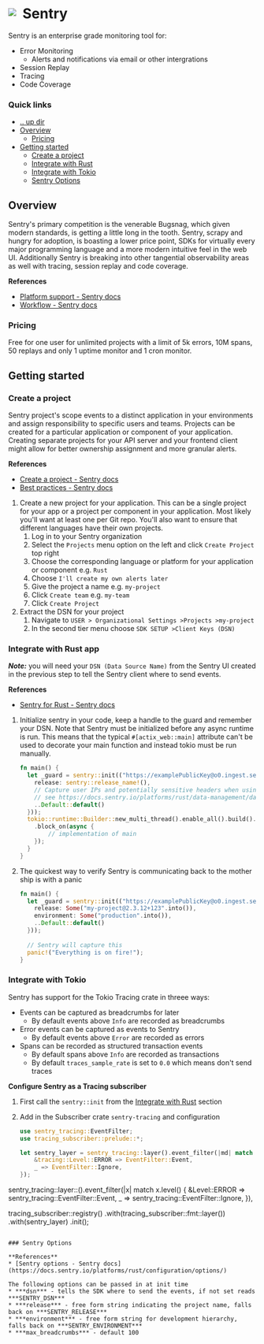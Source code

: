 # Sentry <img style="margin: 6px 13px 0px 0px" align="left" src="../../data/images/logo_36x36.png" />

Sentry is an enterprise grade monitoring tool for:
* Error Monitoring
  * Alerts and notifications via email or other intergrations
* Session Replay
* Tracing
* Code Coverage

### Quick links
- [.. up dir](../README.md)
- [Overview](#overview)
  - [Pricing](#pricing)
- [Getting started](#getting-started)
  - [Create a project](#create-a-project)
  - [Integrate with Rust](#integrate-with-rust)
  - [Integrate with Tokio](#integrate-with-tokio)
  - [Sentry Options](#sentry-options)

## Overview
Sentry's primary competition is the venerable Bugsnag, which given modern standards, is getting a 
little long in the tooth. Sentry, scrapy and hungry for adoption, is boasting a lower price point, 
SDKs for virtually every major programming language and a more modern intuitive feel in the web UI. 
Additionally Sentry is breaking into other tangential observability areas as well with tracing, 
session replay and code coverage.

**References**
* [Platform support - Sentry docs](https://docs.sentry.io/platforms/)
* [Workflow - Sentry docs](https://sentry.io/resources/the-sentry-workflow/)

### Pricing
Free for one user for unlimited projects with a limit of 5k errors, 10M spans, 50 replays and only 1 
uptime monitor and 1 cron monitor.

## Getting started

### Create a project
Sentry project's scope events to a distinct application in your environments and assign 
responsibility to specific users and teams. Projects can be created for a particular application or 
component of your application. Creating separate projects for your API server and your frontend 
client might allow for better ownership assignment and more granular alerts.

**References**
* [Create a project - Sentry docs](https://docs.sentry.io/product/sentry-basics/integrate-frontend/create-new-project/)
* [Best practices - Sentry docs](https://docs.sentry.io/organization/getting-started/#4-create-projects)

1. Create a new project for your application. This can be a single project for your app or a project 
   per component in your application. Most likely you'll want at least one per Git repo. You'll also 
   want to ensure that different languages have their own projects.
   1. Log in to your Sentry organization
   2. Select the `Projects` menu option on the left and click `Create Project` top right
   3. Choose the corresponding language or platform for your application or component e.g. `Rust`
   4. Choose `I'll create my own alerts later`
   5. Give the project a name e.g. `my-project`
   6. Click `Create team` e.g. `my-team`
   6. Click `Create Project`
2. Extract the DSN for your project
   1. Navigate to `USER > Organizational Settings >Projects >my-project`
   2. In the second tier menu choose `SDK SETUP >Client Keys (DSN)`

### Integrate with Rust app
***Note:*** you will need your `DSN (Data Source Name)` from the Sentry UI created in the previous step to 
tell the Sentry client where to send events.

**References**
* [Sentry for Rust - Sentry docs](https://docs.sentry.io/platforms/rust/)

1. Initialize sentry in your code, keep a handle to the guard and remember your DSN. Note that Sentry 
   must be initialized before any async runtime is run. This means that the typical 
   `#[actix_web::main]` attribute can't be used to decorate your main function and instead tokio must 
   be run manually.
   ```rust
   fn main() {
     let _guard = sentry::init(("https://examplePublicKey@o0.ingest.sentry.io/0", sentry::ClientOptions {
       release: sentry::release_name!(),
       // Capture user IPs and potentially sensitive headers when using HTTP server integrations
       // see https://docs.sentry.io/platforms/rust/data-management/data-collected for more info
       ..Default::default()
     }));
     tokio::runtime::Builder::new_multi_thread().enable_all().build().unwrap()
       .block_on(async {
           // implementation of main
       });
     }
   }
   ```
3. The quickest way to verify Sentry is communicating back to the mother ship is with a panic
   ```rust
   fn main() {
     let _guard = sentry::init(("https://examplePublicKey@o0.ingest.sentry.io/0", sentry::ClientOptions {
       release: Some("my-project@2.3.12+123".into()),
       environment: Some("production".into()),
       ..Default::default()
     }));
 
     // Sentry will capture this
     panic!("Everything is on fire!");
   }
   ```

### Integrate with Tokio
Sentry has support for the Tokio Tracing crate in threee ways:
* Events can be captured as breadcrumbs for later
  * By default events above `Info` are recorded as breadcrumbs
* Error events can be captured as events to Sentry
  * By default events above `Error` are recorded as errors
* Spans can be recorded as structured transaction events
  * By default spans above `Info` are recorded as transactions
  * By default `traces_sample_rate` is set to `0.0` which means don't send traces

**Configure Sentry as a Tracing subscriber**
1. First call the `sentry::init` from the [Integrate with Rust](#integrate-with-rust) section

2. Add in the Subscriber crate `sentry-tracing` and configuration 
   ```rust
   use sentry_tracing::EventFilter;
   use tracing_subscriber::prelude::*;
   
   let sentry_layer = sentry_tracing::layer().event_filter(|md| match md.level() {
       &tracing::Level::ERROR => EventFilter::Event,
       _ => EventFilter::Ignore,
   });
  sentry_tracing::layer::<Registry>().event_filter(|x| match x.level() {
                        &Level::ERROR => sentry_tracing::EventFilter::Event,
                        _ => sentry_tracing::EventFilter::Ignore,
                    }),
   
   tracing_subscriber::registry()
       .with(tracing_subscriber::fmt::layer())
       .with(sentry_layer)
       .init();
   ```

### Sentry Options

**References**
* [Sentry options - Sentry docs](https://docs.sentry.io/platforms/rust/configuration/options/)

The following options can be passed in at init time
* ***dsn*** - tells the SDK where to send the events, if not set reads ***SENTRY_DSN***
* ***release*** - free form string indicating the project name, falls back on ***SENTRY_RELEASE***
* ***environment*** - free form string for development hierarchy, falls back on ***SENTRY_ENVIRONMENT***
* ***max_breadcrumbs*** - default 100
